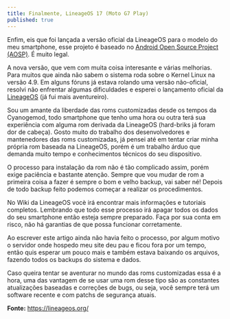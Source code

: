 ```yaml
---
title: Finalmente, LineageOS 17 (Moto G7 Play)
published: true
---
```


Enfim, eis que foi lançada a versão oficial da LineageOS para o modelo do meu smartphone, esse projeto é baseado no [Android Open Source Project (AOSP)](https://source.android.com/). É muito legal.

A nova versão, que vem com muita coisa interesante e várias melhorias. Para muitos que ainda não sabem o sistema roda sobre o Kernel Linux na versão 4.9. Em alguns fóruns já estava rolando uma versão não-oficial, resolvi não enfrentar algumas dificuldades e esperei o lançamento oficial da [LineageOS](https://lineageos.org/) (já fui mais aventureiro). 

Sou um amante da liberdade das roms customizadas desde os tempos da Cyanogemod, todo smartphone que tenho uma hora ou outra terá sua experiência com alguma rom derivada da LineageOS (hard-briks já foram dor de cabeça). Gosto muito do trabalho dos desenvolvedores e mantenedores das roms customizadas, já pensei até em tentar criar minha própria rom baseada na LineageOS, porém é um trabalho árduo que demanda muito tempo e conhecimentos técnicos do seu dispositivo.  

O processo para instalação da rom não é tão complicado assim, porém exige paciência e bastante atenção. Sempre que vou mudar de rom a primeira coisa a fazer é sempre o bom e velho backup, vai saber né! Depois de todo backup feito podemos começar a realizar os procedimentos. 

No Wiki da LineageOS vocè irá encontrar mais informações e tutoriais completos. Lembrando que todo esse processo irá apagar todos os dados do seu smartphone então esteja sempre preparado. Faça por sua conta em risco, não há garantias de que possa funcionar corretamente.

Ao escrever este artigo ainda não havia feito o processo, por algum motivo o servidor onde hospedo meu site deu pau e ficou fora por um tempo, então quis esperar um pouco mais e também estava baixando os arquivos, fazendo todos os backups do sistema e dados.

Caso queira tentar se aventurar no mundo das roms customizadas essa é a hora, uma das vantagem de se usar uma rom desse tipo são as constantes atualizações baseadas e correções de bugs, ou seja, você sempre terá um software recente e com patchs de segurança atuais. 

**Fonte:** https://lineageos.org/